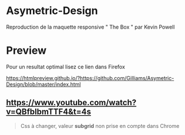 # Asymetric-Design
 Reproduction de la maquette responsive " The Box " par Kevin Powell

# Preview
 Pour un resultat optimal lisez ce lien dans Firefox
 
 https://htmlpreview.github.io/?https://github.com/Gilliams/Asymetric-Design/blob/master/index.html

## https://www.youtube.com/watch?v=QBfblbmTTF4&t=4s

> Css à changer, valeur **subgrid** non prise en compte dans Chrome
